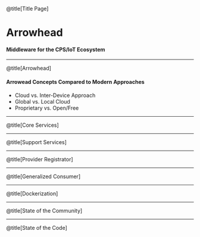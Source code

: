@title[Title Page]

# Arrowhead
#### Middleware for the CPS/IoT Ecosystem

---

@title[Arrowhead]

#### Arrowead Concepts Compared to Modern Approaches

<ul>
  <li class="fragment">Cloud vs. Inter-Device Approach</li>
  <li class="fragment">Global vs. Local Cloud</li>
  <li class="fragment">Proprietary vs. Open/Free</li>
</ul>

---

@title[Core Services]

---

@title[Support Services]

---

@title[Provider Registrator]

---

@title[Generalized Consumer]

---

@title[Dockerization]

---

@title[State of the Community]

---

@title[State of the Code]
